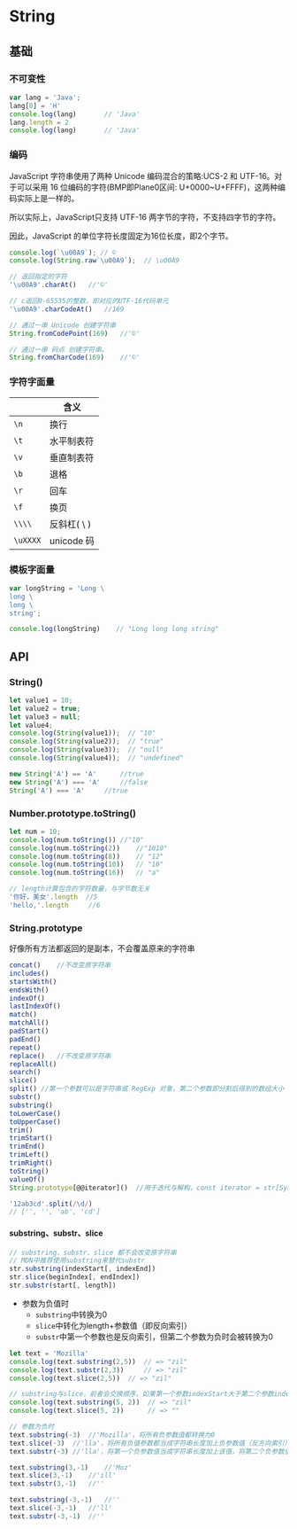 # String

## 基础

### 不可变性

```js
var lang = 'Java';
lang[0] = 'H'
console.log(lang)		// 'Java'
lang.length = 2
console.log(lang)		// 'Java'
```

### 编码

JavaScript 字符串使用了两种 Unicode 编码混合的策略:UCS-2 和 UTF-16。对于可以采用 16 位编码的字符(BMP即Plane0区间: U+0000~U+FFFF)，这两种编码实际上是一样的。

所以实际上，JavaScript只支持 UTF-16 两字节的字符，不支持四字节的字符。

因此，JavaScript 的单位字符长度固定为16位长度，即2个字节。

```js
console.log(`\u00A9`); // ©
console.log(String.raw`\u00A9`);  // \u00A9

// 返回指定的字符
'\u00A9'.charAt()	//'©'

// c返回0-65535的整数，即对应的UTF-16代码单元
'\u00A9'.charCodeAt()	//169

// 通过一串 Unicode 创建字符串
String.fromCodePoint(169)	//'©'

// 通过一串 码点 创建字符串。
String.fromCharCode(169)	//'©'
```

### 字符字面量

|          | 含义        |
| -------- | ----------- |
| `\n`     | 换行        |
| `\t`     | 水平制表符  |
| `\v`     | 垂直制表符  |
| `\b`     | 退格        |
| `\r`     | 回车        |
| `\f`     | 换页        |
| `\\\\`   | 反斜杠( \ ) |
| `\uXXXX` | unicode 码  |

### 模板字面量

```js
var longString = 'Long \
long \
long \
string';

console.log(longString)    // "Long long long string"
```

## API

### String()

```js
let value1 = 10;
let value2 = true;
let value3 = null;
let value4;
console.log(String(value1));  // "10"
console.log(String(value2));  // "true"
console.log(String(value3));  // "null"
console.log(String(value4));  // "undefined"
```

```js
new String('A') == 'A'		//true
new String('A') === 'A'		//false
String('A') === 'A'		//true
```

### Number.prototype.toString()

```js
let num = 10;
console.log(num.toString())	//"10"
console.log(num.toString(2))	//"1010"
console.log(num.toString(8))	// "12"
console.log(num.toString(10))	// "10"
console.log(num.toString(16))	// "a"
```

```js
// length计算包含的字符数量，与字节数无关
'你好，美女'.length	//5
'hello,'.length		//6
```

### String.prototype

好像所有方法都返回的是副本，不会覆盖原来的字符串

```js
concat()	//不改变原字符串
includes()
startsWith()
endsWith()
indexOf()
lastIndexOf()
match()
matchAll()
padStart()
padEnd()
repeat()
replace()	//不改变原字符串
replaceAll()
search()
slice()
split()	//第一个参数可以是字符串或 RegExp 对象，第二个参数即分割后得到的数组大小
substr()
substring()
toLowerCase()
toUpperCase()
trim()
trimStart()
trimEnd()
trimLeft()
trimRight()
toString()
valueOf()
String.prototype[@@iterator]()	//用于迭代与解构，const iterator = str[Symbol.iterator]()
```

```js
'12ab3cd'.split(/\d/)
// ['', '', 'ab', 'cd']
```

#### substring、substr、slice

```js
// substring、substr、slice 都不会改变原字符串
// MDN中推荐使用substring来替代substr
str.substring(indexStart[, indexEnd])
str.slice(beginIndex[, endIndex])
str.substr(start[, length])
```

- 参数为负值时
  - `substring`中转换为0
  - `slice`中转化为length+参数值（即反向索引）
  - `substr`中第一个参数也是反向索引，但第二个参数为负时会被转换为0

```js
let text = 'Mozilla'
console.log(text.substring(2,5))  // => "zil"
console.log(text.substr(2,3))     // => "zil"
console.log(text.slice(2,5))  // => "zil"

// substring与slice，前者会交换顺序，如果第一个参数indexStart大于第二个参数indexEnd
console.log(text.substring(5, 2))  // => "zil"
console.log(text.slice(5, 2))      // => ""

// 参数为负时
text.substring(-3)	//'Mozilla'，将所有负参数值都转换为0
text.slice(-3)	//'lla'，将所有负值参数都当成字符串长度加上负参数值（反方向索引）
text.substr(-3)	//'lla'，将第一个负参数值当成字符串长度加上该值，将第二个负参数值转换为 0

text.substring(3,-1)	//'Moz'
text.slice(3,-1)	//'ill'
text.substr(3,-1)	//''

text.substring(-3,-1)	//''
text.slice(-3,-1)	//'ll'
text.substr(-3,-1)	//''
```

